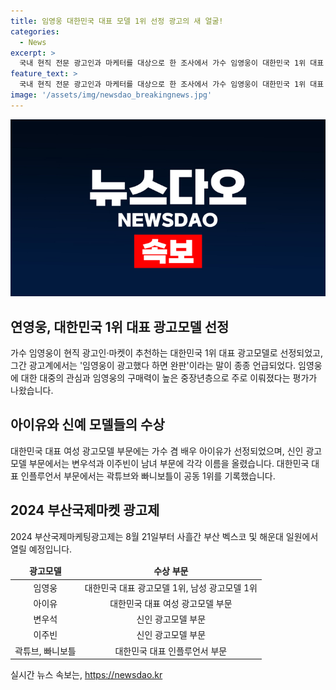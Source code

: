 ```yaml
---
title: 임영웅 대한민국 대표 모델 1위 선정 광고의 새 얼굴!
categories:
  - News
excerpt: >
  국내 현직 전문 광고인과 마케터를 대상으로 한 조사에서 가수 임영웅이 대한민국 1위 대표 광고모델로 선정됐다. 그는 대중의 관심과 높은 구매력을 보유한 중장년층의 팬들로 인해 주목받고 있다. 여성 광고모델에는 아이유가, 신인 광고모델에는 변우석과 이주빈이 선정됐으며, 대한민국 대표 인플루언서 부문에서는 곽튜브와 빠니보틀이 공동 1위를 기록했다. 2024 부산국제마케팅광고제는 8월 21일부터 사흘간 부산 벡스코 및 해운대 일원에서 열릴 예정이다.
feature_text: >
  국내 현직 전문 광고인과 마케터를 대상으로 한 조사에서 가수 임영웅이 대한민국 1위 대표 광고모델로 선정됐다. 그는 대중의 관심과 높은 구매력을 보유한 중장년층의 팬들로 인해 주목받고 있다. 여성 광고모델에는 아이유가, 신인 광고모델에는 변우석과 이주빈이 선정됐으며, 대한민국 대표 인플루언서 부문에서는 곽튜브와 빠니보틀이 공동 1위를 기록했다. 2024 부산국제마케팅광고제는 8월 21일부터 사흘간 부산 벡스코 및 해운대 일원에서 열릴 예정이다.
image: '/assets/img/newsdao_breakingnews.jpg'
---
```


<p><img src="/assets/img/newsdao_breakingnews.jpg" alt="firstkoreanews 속보" /></p>

<h2 data-ke-size="size26">연영웅, 대한민국 1위 대표 광고모델 선정</h2>

<p data-ke-size="size16">가수 임영웅이 현직 광고인·마켓이 추천하는 대한민국 1위 대표 광고모델로 선정되었고, 그간 광고계에서는 '임영웅이 광고했다 하면 완판'이라는 말이 종종 언급되었다. 임영웅에 대한 대중의 관심과 임영웅의 구매력이 높은 중장년층으로 주로 이뤄졌다는 평가가 나왔습니다.</p>

<h2 data-ke-size="size26">아이유와 신예 모델들의 수상</h2>

<p data-ke-size="size16">대한민국 대표 여성 광고모델 부문에는 가수 겸 배우 아이유가 선정되었으며, 신인 광고모델 부문에서는 변우석과 이주빈이 남녀 부문에 각각 이름을 올렸습니다. 대한민국 대표 인플루언서 부문에서는 곽튜브와 빠니보틀이 공동 1위를 기록했습니다.</p>

<h2 data-ke-size="size26">2024 부산국제마켓 광고제</h2>

<p data-ke-size="size16">2024 부산국제마케팅광고제는 8월 21일부터 사흘간 부산 벡스코 및 해운대 일원에서 열릴 예정입니다.</p>

<table>
    <thead>
        <tr>
            <td style="text-align: center; height: 17px;"><b>광고모델</b></td>
            <td style="text-align: center; height: 17px;"><b>수상 부문</b></td>
        </tr>
    </thead>
    <tbody>
        <tr>
            <td style="text-align: center; height: 17px;">임영웅</td>
            <td style="text-align: center; height: 17px;">대한민국 대표 광고모델 1위, 남성 광고모델 1위</td>
        </tr>
        <tr>
            <td style="text-align: center; height: 17px;">아이유</td>
            <td style="text-align: center; height: 17px;">대한민국 대표 여성 광고모델 부문</td>
        </tr>
        <tr>
            <td style="text-align: center; height: 17px;">변우석</td>
            <td style="text-align: center; height: 17px;">신인 광고모델 부문</td>
        </tr>
        <tr>
            <td style="text-align: center; height: 17px;">이주빈</td>
            <td style="text-align: center; height: 17px;">신인 광고모델 부문</td>
        </tr>
        <tr>
            <td style="text-align: center; height: 17px;">곽튜브, 빠니보틀</td>
            <td style="text-align: center; height: 17px;">대한민국 대표 인플루언서 부문</td>
        </tr>
    </tbody>
</table>
실시간 뉴스 속보는, <a href="https://newsdao.kr" rel="dofollow">https://newsdao.kr</a>


